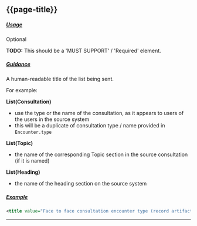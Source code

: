 ## {{page-title}}

<h5><ins>Usage</ins></h5>

<span class="mro-circle optional" title="Optional"></span> Optional

<div class="nhsd-a-box nhsd-a-box--bg-red nhsd-!t-margin-bottom-6 nhsd-t-body">
    <strong>TODO:</strong> This should be a 'MUST SUPPORT' / 'Required' element.
</div>

<h5><ins>Guidance</ins></h5>

A human-readable title of the list being sent.

For example:

**List(Consultation)**

- use the type or the name of the consultation, as it appears to users of the users in the source system
- this will be a duplicate of consultation type / name provided in `Encounter.type`


**List(Topic)**

- the name of the corresponding Topic section in the source consultation (if it is named)

**List(Heading)**

- the name of the heading section on the source system


<h5><ins>Example</ins></h5>

```xml
<title value="Face to face consultation encounter type (record artifact)" />
```

---